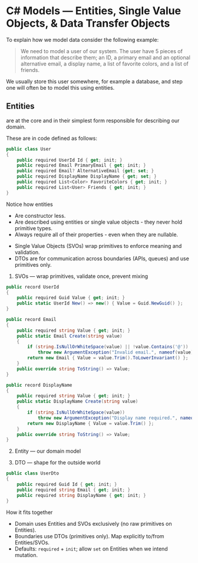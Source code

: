 # C# Models — Entities, Single Value Objects, & Data Transfer Objects

To explain how we model data consider the following example:

> We need to model a user of our system. The user have 5 pieces of information that describe them; an ID, a primary email and an optional alternative email, a display name, a list of favorite colors, and a list of friends.

We usually store this user somewhere, for example a database, and step one will often be to model this using entities.
## Entities
are at the core and in their simplest form responsible for describing our domain.

These are in code defined as follows:
```csharp
public class User
{
    public required UserId Id { get; init; }
    public required Email PrimaryEmail { get; init; }
    public required Email? AlternativeEmail {get; set; }
    public required DisplayName DisplayName { get; set; }
    public required List<Color> FavoriteColors { get; init; }
    public required List<User> Friends { get; init; }
}
```

Notice how entities
* Are constructor less.
* Are described using entities or single value objects - they never hold primitive types.
* Always require all of their properties - even when they are nullable.





- Single Value Objects (SVOs) wrap primitives to enforce meaning and validation.
- DTOs are for communication across boundaries (APIs, queues) and use primitives only.


1) SVOs — wrap primitives, validate once, prevent mixing
```csharp
public record UserId
{
    public required Guid Value { get; init; }
    public static UserId New() => new() { Value = Guid.NewGuid() };
}

public record Email
{
    public required string Value { get; init; }
    public static Email Create(string value)
    {
        if (string.IsNullOrWhiteSpace(value) || !value.Contains('@'))
            throw new ArgumentException("Invalid email.", nameof(value));
        return new Email { Value = value.Trim().ToLowerInvariant() };
    }
    public override string ToString() => Value;
}

public record DisplayName
{
    public required string Value { get; init; }
    public static DisplayName Create(string value)
    {
        if (string.IsNullOrWhiteSpace(value))
            throw new ArgumentException("Display name required.", nameof(value));
        return new DisplayName { Value = value.Trim() };
    }
    public override string ToString() => Value;
}
```

2) Entity — our domain model


3) DTO — shape for the outside world
```csharp
public class UserDto
{
    public required Guid Id { get; init; }
    public required string Email { get; init; }
    public required string DisplayName { get; init; }
}
```

How it fits together
- Domain uses Entities and SVOs exclusively (no raw primitives on Entities).
- Boundaries use DTOs (primitives only). Map explicitly to/from Entities/SVOs.
- Defaults: `required` + `init`; allow `set` on Entities when we intend mutation.
